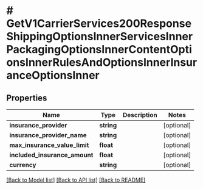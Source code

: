 # # GetV1CarrierServices200ResponseShippingOptionsInnerServicesInnerPackagingOptionsInnerContentOptionsInnerRulesAndOptionsInnerInsuranceOptionsInner

## Properties

Name | Type | Description | Notes
------------ | ------------- | ------------- | -------------
**insurance_provider** | **string** |  | [optional]
**insurance_provider_name** | **string** |  | [optional]
**max_insurance_value_limit** | **float** |  | [optional]
**included_insurance_amount** | **float** |  | [optional]
**currency** | **string** |  | [optional]

[[Back to Model list]](../../README.md#models) [[Back to API list]](../../README.md#endpoints) [[Back to README]](../../README.md)
